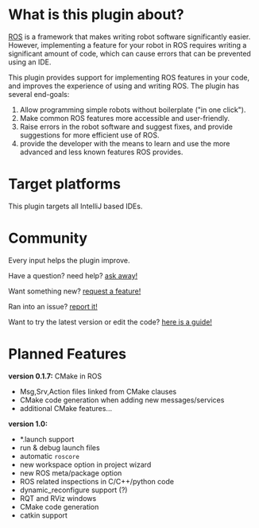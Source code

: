 # What is this plugin about?
[ROS](https://www.ros.org/) is a framework that makes writing robot software significantly easier.
However, implementing a feature for your robot in ROS requires writing a significant amount of code, 
which can cause errors that can be prevented using an IDE.

This plugin provides support for implementing ROS features in your code, 
and improves the experience of using and writing ROS.
The plugin has several end-goals:
1. Allow programming simple robots without boilerplate ("in one click").
2. Make common ROS features more accessible and user-friendly.
3. Raise errors in the robot software and suggest fixes, and provide suggestions for more efficient use of ROS.
4. provide the developer with the means to learn and use the more advanced and less known features ROS provides.

# Target platforms
This plugin targets all IntelliJ based IDEs.

# Community

Every input helps the plugin improve.

Have a question? need help? [ask away!](https://github.com/Noam-Dori/ros-integrate/issues/new?assignees=Noam-Dori&labels=question&template=ask-a-question.md&title=)

Want something new? [request a feature!](https://github.com/Noam-Dori/ros-integrate/issues/new?assignees=Noam-Dori&labels=feature&template=feature_request.md&title=)

Ran into an issue? [report it!](https://github.com/Noam-Dori/ros-integrate/issues/new?assignees=Noam-Dori&labels=bug&template=bug_report.md&title=)

Want to try the latest version or edit the code? [here is a guide!](https://github.com/Noam-Dori/ros-integrate/wiki/Working-From-Source)

# Planned Features

**version 0.1.7:** CMake in ROS
* Msg,Srv,Action files linked from CMake clauses
* CMake code generation when adding new messages/services
* additional CMake features...

**version 1.0:**
* *.launch support
* run & debug launch files
* automatic ``roscore``
* new workspace option in project wizard
* new ROS meta/package option
* ROS related inspections in C/C++/python code
* dynamic_reconfigure support (?)
* RQT and RViz windows
* CMake code generation
* catkin support